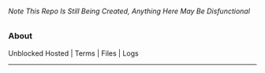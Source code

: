 ###### Note This Repo Is Still Being Created, Anything Here May Be Disfunctional

### About
Unblocked Hosted | Terms | Files | Logs
_______________________________________

